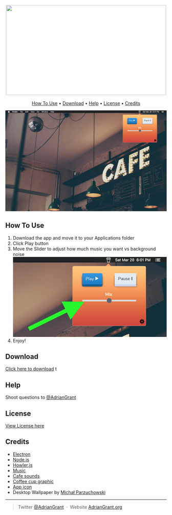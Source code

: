 <p align="center">
  <img width="500" height="281" src="https://i.imgur.com/wCJDvXDl.jpg">
</p>



<p align="center">
  <a href="#how-to-use">How To Use</a> •
  <a href="#download">Download</a> •
  <a href="#help">Help</a> •
  <a href="#license">License</a> •
  <a href="#credits">Credits</a>
</p>

![screenshot](/assets/img/screenshot-small.jpg)


## How To Use
1. Download the app and move it to your Applications folder
2. Click Play button 
3. Move the Slider to adjust how much music you want vs background noise
![screenshot](/assets/img/slider.jpg)
4. Enjoy! 


## Download

[Click here to download](https://github.com/amitmerchant1990/electron-markdownify/releases/tag/v1.2.0) t

## Help

Shoot questions to [@AdrianGrant](https://twitter.com/AdrianGrant) 


## License

[View License here](LICENSE.md)

## Credits
- [Electron](http://electron.atom.io/)
- [Node.js](https://nodejs.org/)
- [Howler.js](https://howlerjs.com/)
- [Music](https://www.youtube.com/watch?v=gwDoRPcPxtc) 
- [Cafe sounds](https://www.youtube.com/watch?v=gaGrHUekGrc)   
- [Coffee cup graphic](https://www.deviantart.com/dunedhel/gallery#/d2f3sb6)
- [App icon](https://www.iconfinder.com/icons/185113/coffee_streamline_icon)
-  Desktop Wallpaper by [Michał Parzuchowski](https://unsplash.com/@mparzuchowski) 


---
> Twitter [@AdrianGrant](https://twitter.com/AdrianGrant) &nbsp;&middot;&nbsp;
> Website [AdrianGrant.org](https://AdrianGrant.org) 
